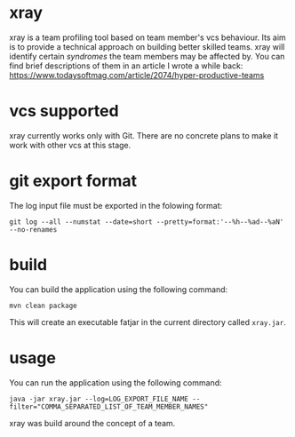 # xray
xray is a team profiling tool based on team member's vcs behaviour. Its aim is to provide a technical approach on building better skilled teams. xray will identify certain _syndromes_ the team members may be affected by. You can find brief descriptions of them in an article I wrote a while back: https://www.todaysoftmag.com/article/2074/hyper-productive-teams

# vcs supported
xray currently works only with Git. There are no concrete plans to make it work with other vcs at this stage.

# git export format
The log input file must be exported in the folowing format:

`git log --all --numstat --date=short --pretty=format:'--%h--%ad--%aN' --no-renames`

# build
You can build the application using the following command:

`mvn clean package`

This will create an executable fatjar in the current directory called `xray.jar`.

# usage
You can run the application using the following command:

`java -jar xray.jar --log=LOG_EXPORT_FILE_NAME --filter="COMMA_SEPARATED_LIST_OF_TEAM_MEMBER_NAMES"`

xray was build around the concept of a team.

